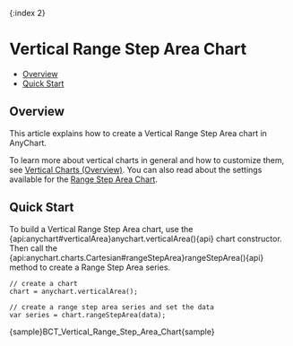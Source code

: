 {:index 2}
# Vertical Range Step Area Chart

* [Overview](#overview)
* [Quick Start](#quick_start)

## Overview

This article explains how to create a Vertical Range Step Area chart in AnyChart.

To learn more about vertical charts in general and how to customize them, see [Vertical Charts (Overview)](Overview). You can also read about the settings available for the [Range Step Area Chart](../Range_Step_Area_Chart).

## Quick Start

To build a Vertical Range Step Area chart, use the {api:anychart#verticalArea}anychart.verticalArea(){api} chart constructor. Then call the {api:anychart.charts.Cartesian#rangeStepArea}rangeStepArea(){api} method to create a Range Step Area series.

```
// create a chart
chart = anychart.verticalArea();

// create a range step area series and set the data
var series = chart.rangeStepArea(data);
```

{sample}BCT\_Vertical\_Range\_Step\_Area\_Chart{sample}